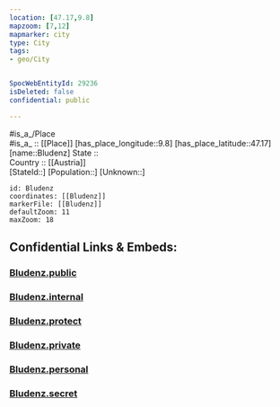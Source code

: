 ```yaml
---
location: [47.17,9.8] 
mapzoom: [7,12] 
mapmarker: city 
type: City
tags:
- geo/City


SpocWebEntityId: 29236
isDeleted: false
confidential: public

---
```

#is_a_/Place  
#is_a_ :: [[Place]] 
[has_place_longitude::9.8] 
[has_place_latitude::47.17] 
[name::Bludenz] 
State ::  
Country :: [[Austria]]  
[StateId::] 
[Population::] 
[Unknown::] 


```leaflet
id: Bludenz
coordinates: [[Bludenz]] 
markerFile: [[Bludenz]] 
defaultZoom: 11 
maxZoom: 18
```


## Confidential Links & Embeds: 

### [Bludenz.public](/_public/\Earth\Continent\Europe\Europe~Central\Austria\Austrias_States\Vorarlberg\CityBludenz.public.md) 

### [Bludenz.internal](/_internal/\Earth\Continent\Europe\Europe~Central\Austria\Austrias_States\Vorarlberg\CityBludenz.internal.md) 

### [Bludenz.protect](/_protect/\Earth\Continent\Europe\Europe~Central\Austria\Austrias_States\Vorarlberg\CityBludenz.protect.md) 

### [Bludenz.private](/_private/\Earth\Continent\Europe\Europe~Central\Austria\Austrias_States\Vorarlberg\CityBludenz.private.md) 

### [Bludenz.personal](/_personal/\Earth\Continent\Europe\Europe~Central\Austria\Austrias_States\Vorarlberg\CityBludenz.personal.md) 

### [Bludenz.secret](/_secret/\Earth\Continent\Europe\Europe~Central\Austria\Austrias_States\Vorarlberg\CityBludenz.secret.md)

